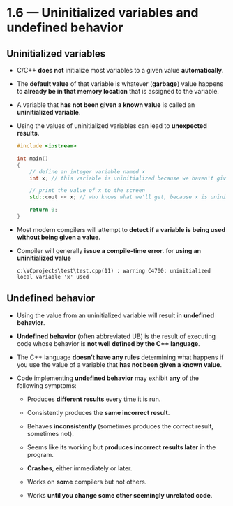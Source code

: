 # 1.6 — Uninitialized variables and undefined behavior

## Uninitialized variables

- C/C++ **does not** initialize most variables to a given value **automatically**.
- The **default value** of that variable is whatever (**garbage**) value happens to **already be in that memory location** that is assigned to the variable.
- A variable that **has not been given a known value** is called an **uninitialized variable**.

- Using the values of uninitialized variables can lead to **unexpected results**.

  ```cpp
  #include <iostream>
  
  int main()
  {
      // define an integer variable named x
      int x; // this variable is uninitialized because we haven't given it a value
  
      // print the value of x to the screen
      std::cout << x; // who knows what we'll get, because x is uninitialized
  
      return 0;
  }
  ```

- Most modern compilers will attempt to **detect if a variable is being used without being given a value**.

- Compiler will  generally **issue a compile-time error.** for **using an uninitialized value**

  ```
  c:\VCprojects\test\test.cpp(11) : warning C4700: uninitialized local variable 'x' used
  ```

## Undefined behavior

- Using the value from an uninitialized variable will result in **undefined behavior**.
- **Undefined behavior** (often abbreviated UB) is the result of executing code whose behavior is **not well defined by the C++ language**.
- The C++ language **doesn’t have any rules** determining what happens if you use the value of a variable that **has not been given a known value**. 

- Code implementing **undefined behavior** may exhibit **any** of the following symptoms:

  - Produces **different results** every time it is run.

  - Consistently produces the **same incorrect result**.

  - Behaves **inconsistently** (sometimes produces the correct result, sometimes not).

  - Seems like its working but **produces incorrect results later** in the program.

  - **Crashes**, either immediately or later.

  - Works on **some** compilers but not others.

  - Works **until you change some other seemingly unrelated code**.
